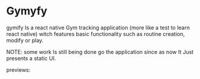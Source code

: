 # Gymyfy
gymify Is a react native Gym tracking application (more like a test to learn react native) witch features basic functionality such as routine creation, modify or play.

NOTE: some work Is still being done go the application since as now It Just presents a static UI. 

previews:
